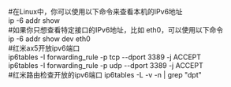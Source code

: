#在Linux中，你可以使用以下命令来查看本机的IPv6地址  
ip -6 addr show  
#如果你只想查看特定接口的IPv6地址，比如 eth0，可以使用以下命令     
ip -6 addr show dev eth0  
#红米ax5开放ipv6端口  
ip6tables -I forwarding_rule -p tcp --dport 3389 -j ACCEPT  
ip6tables -I forwarding_rule -p udp --dport 3389 -j ACCEPT  
#红米路由检查开放的ipv6端口
ip6tables -L -v -n | grep "dpt" 
